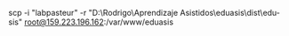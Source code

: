 scp  -i "labpasteur" -r "D:\Rodrigo\Aprendizaje Asistidos\eduasis\dist\edu-sis" root@159.223.196.162:/var/www/eduasis

